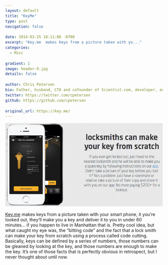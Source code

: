```yaml
---
layout: default
title: "KeyMe"
type: post
navigation: false

date: 2014-03-25 18:11:08 -0700
excerpt: "Key.me  makes keys from a picture taken with yo..."
categories:
  - Misc

gradient: 1
image: header-9.jpg
details: false

author: Chris Petersen
bio: Father, husband, CTO and cofounder of Scientist.com, developer, entrepreneur and technologist.
twitter: https://twitter.com/cpetersen
github: https://github.com/cpetersen

original_url: https://key.me/
---
```



  ![dfcc4027377a2bc0161c8d6f340ab274.png](/assets/import/dfcc4027377a2bc0161c8d6f340ab274.png)  

  [Key.me](http://key.me)  makes keys from a picture taken with your smart phone, it you’re looked out, they’ll make you a key and deliver it to you in under 60 minutes… if you happen to live in Manhattan that is. Pretty cool idea, but what caught my eye was, the “bitting code” and the fact that a lock smith can make your key from scratch using a process called code cutting. Basically, keys can be defined by a series of numbers, those numbers can be gleaned by looking at the key, and those numbers are enough to make the key. It’s one of those facts that is perfectly obvious in retrospect, but I never thought about until now. 
